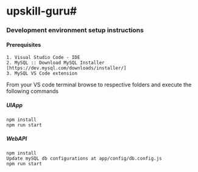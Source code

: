# upskill-guru#

### Development environment setup instructions

#### Prerequisites
```
1. Visual Studio Code - IDE
2. MySQL :: Download MySQL Installer [https://dev.mysql.com/downloads/installer/]
3. MySQL VS Code extension
```

From your VS code terminal browse to respective folders and execute the following commands

##### UIApp
```
npm install
npm run start
```

##### WebAPI

```
npm install
Update mySQL db configurations at app/config/db.config.js
npm run start
```
